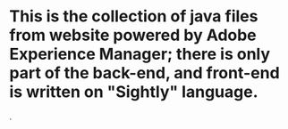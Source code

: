 # This is the collection of java files from website powered by Adobe Experience Manager; there is only part of the back-end, and front-end is written on "Sightly" language.
.

